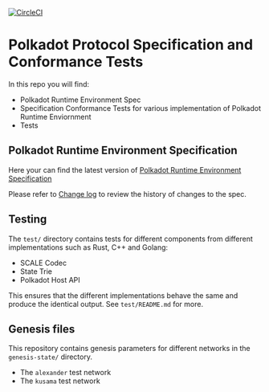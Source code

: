 [![CircleCI](https://circleci.com/gh/w3f/polkadot-re-tests.svg?style=svg)](https://circleci.com/gh/w3f/polkadot-re-tests)

#  Polkadot Protocol Specification and Conformance Tests

In this repo you will find:

- Polkadot Runtime Environment Spec
- Specification Conformance Tests for various implementation of Polkadot Runtime Enviornment
- Tests

## Polkadot Runtime Environment Specification

Here your can find the latest version of [Polkadot Runtime Environment Specification](./runtime-environment-spec/polkadot_re_spec.pdf)

Please refer to [Change log](./runtime-environment-spec/pdre_change_log.org) to review the history of changes to the spec.

## Testing

The `test/` directory contains tests for different components from different implementations such as Rust, C++ and Golang:

- SCALE Codec
- State Trie
- Polkadot Host API

This ensures that the different implementations behave the same and produce the identical output. See `test/README.md` for more.

## Genesis files

This repository contains genesis parameters for different networks in the `genesis-state/` directory.
- The `alexander` test network
- The `kusama` test network
